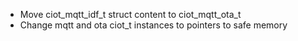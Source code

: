  - Move ciot_mqtt_idf_t struct content to ciot_mqtt_ota_t
 - Change mqtt and ota ciot_t instances to pointers to safe memory